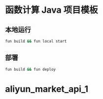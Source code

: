 # 函数计算 Java 项目模板

## 本地运行

```bash
fun build && fun local start
```

## 部署

```bash
fun build && fun deploy
```
# aliyun_market_api_1
